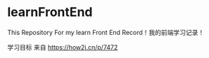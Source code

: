 # learnFrontEnd
This Repository For my learn Front End Record！我的前端学习记录！

学习目标 来自 https://how2j.cn/p/7472 